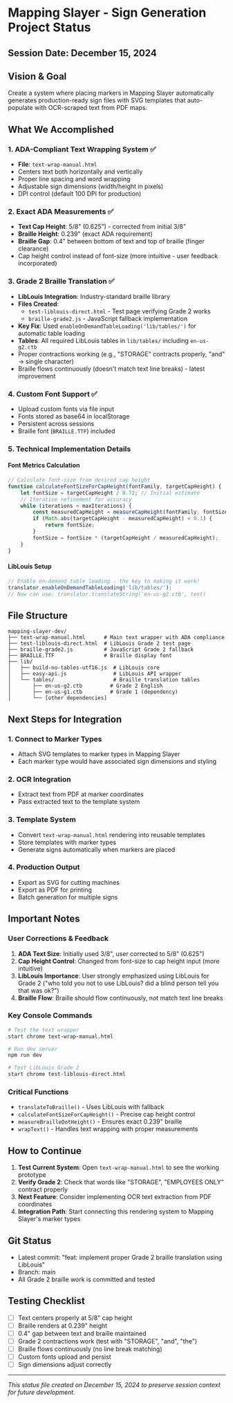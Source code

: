 # Mapping Slayer - Sign Generation Project Status

## Session Date: December 15, 2024

## Vision & Goal

Create a system where placing markers in Mapping Slayer automatically generates production-ready sign files with SVG templates that auto-populate with OCR-scraped text from PDF maps.

## What We Accomplished

### 1. ADA-Compliant Text Wrapping System ✅

- **File**: `text-wrap-manual.html`
- Centers text both horizontally and vertically
- Proper line spacing and word wrapping
- Adjustable sign dimensions (width/height in pixels)
- DPI control (default 100 DPI for production)

### 2. Exact ADA Measurements ✅

- **Text Cap Height**: 5/8" (0.625") - corrected from initial 3/8"
- **Braille Height**: 0.239" (exact ADA requirement)
- **Braille Gap**: 0.4" between bottom of text and top of braille (finger clearance)
- Cap height control instead of font-size (more intuitive - user feedback incorporated)

### 3. Grade 2 Braille Translation ✅

- **LibLouis Integration**: Industry-standard braille library
- **Files Created**:
    - `test-liblouis-direct.html` - Test page verifying Grade 2 works
    - `braille-grade2.js` - JavaScript fallback implementation
- **Key Fix**: Used `enableOnDemandTableLoading('lib/tables/')` for automatic table loading
- **Tables**: All required LibLouis tables in `lib/tables/` including `en-us-g2.ctb`
- Proper contractions working (e.g., "STORAGE" contracts properly, "and" → single character)
- Braille flows continuously (doesn't match text line breaks) - latest improvement

### 4. Custom Font Support ✅

- Upload custom fonts via file input
- Fonts stored as base64 in localStorage
- Persistent across sessions
- Braille font (`BRAILLE.TTF`) included

### 5. Technical Implementation Details

#### Font Metrics Calculation

```javascript
// Calculate font-size from desired cap height
function calculateFontSizeForCapHeight(fontFamily, targetCapHeight) {
    let fontSize = targetCapHeight / 0.72; // Initial estimate
    // Iterative refinement for accuracy
    while (iterations < maxIterations) {
        const measuredCapHeight = measureCapHeight(fontFamily, fontSize);
        if (Math.abs(targetCapHeight - measuredCapHeight) < 0.1) {
            return fontSize;
        }
        fontSize = fontSize * (targetCapHeight / measuredCapHeight);
    }
}
```

#### LibLouis Setup

```javascript
// Enable on-demand table loading - the key to making it work!
translator.enableOnDemandTableLoading('lib/tables/');
// Now can use: translator.translateString('en-us-g2.ctb', text)
```

## File Structure

```
mapping-slayer-dev/
├── text-wrap-manual.html      # Main text wrapper with ADA compliance
├── test-liblouis-direct.html  # LibLouis Grade 2 test page
├── braille-grade2.js          # JavaScript Grade 2 fallback
├── BRAILLE.TTF                # Braille display font
├── lib/
│   ├── build-no-tables-utf16.js  # LibLouis core
│   ├── easy-api.js               # LibLouis API wrapper
│   └── tables/                   # Braille translation tables
│       ├── en-us-g2.ctb         # Grade 2 English
│       ├── en-us-g1.ctb         # Grade 1 (dependency)
│       └── [other dependencies]
```

## Next Steps for Integration

### 1. Connect to Marker Types

- Attach SVG templates to marker types in Mapping Slayer
- Each marker type would have associated sign dimensions and styling

### 2. OCR Integration

- Extract text from PDF at marker coordinates
- Pass extracted text to the template system

### 3. Template System

- Convert `text-wrap-manual.html` rendering into reusable templates
- Store templates with marker types
- Generate signs automatically when markers are placed

### 4. Production Output

- Export as SVG for cutting machines
- Export as PDF for printing
- Batch generation for multiple signs

## Important Notes

### User Corrections & Feedback

1. **ADA Text Size**: Initially used 3/8", user corrected to 5/8" (0.625")
2. **Cap Height Control**: Changed from font-size to cap height input (more intuitive)
3. **LibLouis Importance**: User strongly emphasized using LibLouis for Grade 2 ("who told you not to use LibLouis? did a blind person tell you that was ok?")
4. **Braille Flow**: Braille should flow continuously, not match text line breaks

### Key Console Commands

```bash
# Test the text wrapper
start chrome text-wrap-manual.html

# Run dev server
npm run dev

# Test LibLouis Grade 2
start chrome test-liblouis-direct.html
```

### Critical Functions

- `translateToBraille()` - Uses LibLouis with fallback
- `calculateFontSizeForCapHeight()` - Precise cap height control
- `measureBrailleDotHeight()` - Ensures exact 0.239" braille
- `wrapText()` - Handles text wrapping with proper measurements

## How to Continue

1. **Test Current System**: Open `text-wrap-manual.html` to see the working prototype
2. **Verify Grade 2**: Check that words like "STORAGE", "EMPLOYEES ONLY" contract properly
3. **Next Feature**: Consider implementing OCR text extraction from PDF coordinates
4. **Integration Path**: Start connecting this rendering system to Mapping Slayer's marker types

## Git Status

- Latest commit: "feat: implement proper Grade 2 braille translation using LibLouis"
- Branch: main
- All Grade 2 braille work is committed and tested

## Testing Checklist

- [ ] Text centers properly at 5/8" cap height
- [ ] Braille renders at 0.239" height
- [ ] 0.4" gap between text and braille maintained
- [ ] Grade 2 contractions work (test with "STORAGE", "and", "the")
- [ ] Braille flows continuously (no line break matching)
- [ ] Custom fonts upload and persist
- [ ] Sign dimensions adjust correctly

---

_This status file created on December 15, 2024 to preserve session context for future development._

